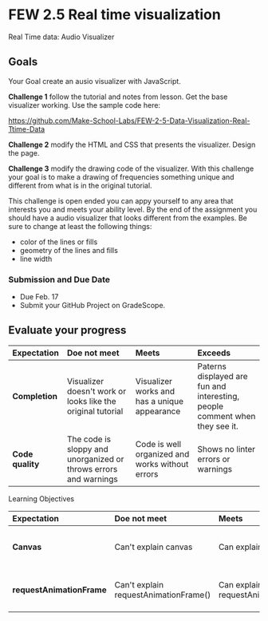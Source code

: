 # FEW 2.5 Real time visualization

Real Time data: Audio Visualizer

## Goals 

Your Goal create an ausio visualizer with JavaScript. 

**Challenge 1** follow the tutorial and notes from lesson. Get the base visualizer working. Use the sample code here: 

https://github.com/Make-School-Labs/FEW-2-5-Data-Visualization-Real-Ttime-Data

**Challenge 2** modify the HTML and CSS that presents the visualizer. Design the page. 

**Challenge 3** modify the drawing code of the visualizer. With this challenge your goal is to make a drawing of frequencies something unique and different from what is in the original tutorial. 

This challenge is open ended you can appy yourself to any area that interests you and meets your ability level. By the end of the assignment you should have a audio visualizer that looks different from the examples. Be sure to change at least the following things: 

- color of the lines or fills
- geometry of the lines and fills
- line width

### Submission and Due Date 

- Due Feb. 17 
- Submit your GitHub Project on GradeScope. 

## Evaluate your progress

| Expectation | Doe not meet | Meets | Exceeds |
|:-------------|:------------------|:----------------|:-----------------|
| **Completion** | Visualizer doesn't work or looks like the original tutorial | Visualizer works and has a unique appearance | Paterns displayed are fun and interesting, people comment when they see it. |
| **Code quality** | The code is sloppy and unorganized or throws errors and warnings | Code is well organized and works without errors | Shows no linter errors or warnings |

Learning Objectives 

| Expectation | Doe not meet | Meets | Exceeds |
|:-------------|:------------------|:----------------|:-----------------|
| **Canvas** | Can't explain canvas | Can explain canvas | Can explain canvas and several of it's commonly used methods. |
| **requestAnimationFrame** | Can't explain requestAnimationFrame() | Can explain requestAnimationFrame() | Could apply requestAnimationFrame to another project where appropriate. |